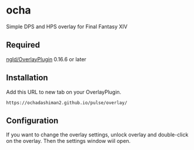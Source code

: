 # ocha
Simple DPS and HPS overlay for Final Fantasy XIV

## Required
[ngld/OverlayPlugin](https://github.com/ngld/OverlayPlugin) 0.16.6 or later

## Installation
Add this URL to new tab on your OverlayPlugin.

`https://ochadashiman2.github.io/pulse/overlay/`

## Configuration
If you want to change the overlay settings, unlock overlay and double-click on the overlay. Then the settings window wiil open.
